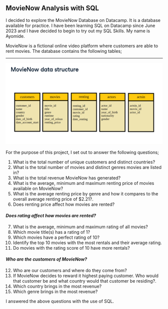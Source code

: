 ## MovieNow Analysis with SQL
I decided to explore the MovieNow Database on Datacamp. It is a database available for practice. I have been learning SQL on Datacamp since June 2023 and I have decided to begin to try out my SQL Skills. My name is Ayomide.

MovieNow is a fictional online video platform where customers are able to rent movies. The database contains the following tables;
___
![](Data_structure.png)

For the purpose of this project, I set out to answer the following questions;
1. What is the total number of unique customers and distinct countries?
2. What is the total number of movies and distinct genres movies are listed in?
3. What is the total revenue MovieNow has generated?
4. What is the average, minimum and maximum renting price of movies available on MovieNow?
5. What is the average renting price by genre and how it compares to the overall average renting price of $2.21?.
6. Does renting price affect how movies are rented?

#### _Does rating affect how movies are rented?_
7. What is the average, minimum and maximum rating of all movies?
8. Which movie title(s) has a rating of 1?
9. Which movies have a perfect rating of 10?
10. Identify the top 10 movies with the most rentals and their average rating.
11. Do movies with the rating score of 10 have more rentals?

#### _Who are the customers of MovieNow?_
12. Who are our customers and where do they come from?
13. If MovieNow decides to reward it highest paying customer. Who would that customer be and what country would that customer be residing?.
14. Which country brings in the most revenue?
15. Which genre brings in the most revenue?

I answered the above questions with the use of SQL.
